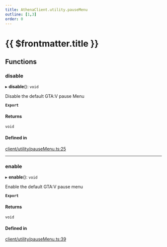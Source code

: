 ```yaml
---
title: AthenaClient.utility.pauseMenu
outline: [1,3]
order: 0
---
```


# {{ $frontmatter.title }}


## Functions

### disable

▸ **disable**(): `void`

Disable the default GTA:V pause Menu

**`Export`**

#### Returns

`void`

#### Defined in

[client/utility/pauseMenu.ts:25](https://github.com/Stuyk/altv-athena/blob/9c488f0/src/core/client/utility/pauseMenu.ts#L25)

___

### enable

▸ **enable**(): `void`

Enable the default GTA:V pause menu

**`Export`**

#### Returns

`void`

#### Defined in

[client/utility/pauseMenu.ts:39](https://github.com/Stuyk/altv-athena/blob/9c488f0/src/core/client/utility/pauseMenu.ts#L39)
